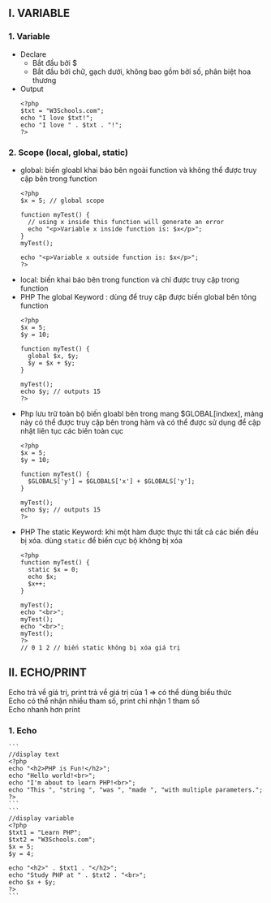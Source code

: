 ## I. VARIABLE
### 1. Variable
* Declare
  * Bắt đầu bởi $
  * Bắt đầu bởi chữ, gạch dưới, không bao gồm bởi số, phân biệt hoa thương 
* Output
  ```
  <?php
  $txt = "W3Schools.com";
  echo "I love $txt!";
  echo "I love " . $txt . "!";
  ?>
  
  ``` 
### 2. Scope (local, global, static)
* global: biến gloabl khai báo bên ngoài function và không thể được truy cập bên trong function
  ```
  <?php
  $x = 5; // global scope

  function myTest() {
    // using x inside this function will generate an error
    echo "<p>Variable x inside function is: $x</p>";
  }
  myTest();

  echo "<p>Variable x outside function is: $x</p>";
  ?>
  ```
* local: biến khai báo bên trong function và chỉ được truy cập trong function
* PHP The global Keyword : dùng để truy cập được biến global bên tỏng function
  ```
  <?php
  $x = 5;
  $y = 10;

  function myTest() {
    global $x, $y;
    $y = $x + $y;
  }

  myTest();
  echo $y; // outputs 15
  ?>
  ```
* Php lưu trữ toàn bộ biến gloabl bên trong mang $GLOBAL[indxex], mảng này có thể được truy cập bên trong hàm và có thể được sử dụng để cập nhật liên tục các biến toàn cục
  ```
  <?php
  $x = 5;
  $y = 10;

  function myTest() {
    $GLOBALS['y'] = $GLOBALS['x'] + $GLOBALS['y'];
  }

  myTest();
  echo $y; // outputs 15
  ?>
  ```
* PHP The static Keyword: khi một hàm được thực thi tất cả các biến đều bị xóa. dùng ```static``` để biến cục bộ không bị xóa
  ```
  <?php
  function myTest() {
    static $x = 0;
    echo $x;
    $x++;
  }

  myTest();
  echo "<br>";
  myTest();
  echo "<br>";
  myTest();
  ?> 
  // 0 1 2 // biến static không bị xóa giá trị
  ```
## II. ECHO/PRINT
Echo trả về giá trị, print trả về giá trị của 1 => có thể dùng biểu thức </br>
Echo có thể nhận nhiều tham số, print chỉ nhận 1 tham số </br>
Echo nhanh hơn print </br>
### 1. Echo
    ```
    //display text
    <?php
    echo "<h2>PHP is Fun!</h2>";
    echo "Hello world!<br>";
    echo "I'm about to learn PHP!<br>";
    echo "This ", "string ", "was ", "made ", "with multiple parameters.";
    ?>
    ```
    ```
    //display variable
    <?php
    $txt1 = "Learn PHP";
    $txt2 = "W3Schools.com";
    $x = 5;
    $y = 4;

    echo "<h2>" . $txt1 . "</h2>";
    echo "Study PHP at " . $txt2 . "<br>";
    echo $x + $y;
    ?>
    ```
